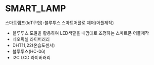 # SMART_LAMP
스마트램프(IoT구현)-블루투스 스마트어플로 제어(어플제작)
- 블루투스 모듈을 활용하여 LED색깔을 내맘대로 조정하는 스마트폰 어플제작
- 네오픽셀 라이버러리
- DHT11,22(온습도센서)
- 블루투스(HC-06)
- I2C LCD 라이버러리
